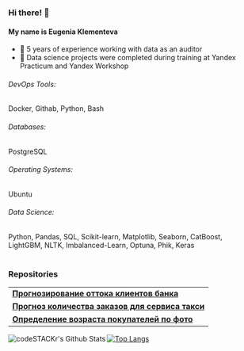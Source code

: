### Hi there! 👋

#### My name is Eugenia Klementeva
- 🔭 5 years of experience working with data as an auditor
- 🔭 Data science projects were completed during training at Yandex Practicum and Yandex Workshop
###### DevOps Tools:
Docker, Githab, Python, Bash

###### Databases: 
PostgreSQL

###### Operating Systems: 
Ubuntu

###### Data Science: 
Python, Pandas, SQL, Scikit-learn, Matplotlib, Seaborn, CatBoost, LightGBM, NLTK, Imbalanced-Learn, Optuna, Phik, Keras
<br><br>
<h3>Repositories</h3>
<table width=100%>
  <tbody>
    <tr>
      <td><a href="https://github.com/KlementevaE/portfolio_ds/tree/main/prediction_customer_churn"><b>Прогнозирование оттока клиентов банка</b></a></td>
    </tr>
    <tr>
      <td><a href="https://github.com/KlementevaE/portfolio_ds/tree/main/prediction_taxi_orders"><b>Прогноз количества заказов для сервиса такси</b></a></td>
    </tr>
    <tr>
      <td><a href="https://github.com/KlementevaE/portfolio_ds/tree/main/age_determination_by_photo"><b>Определение возраста покупателей по фото</b></a></td>
    </tr>
 </tbody>
</table>

<img align="left" alt="codeSTACKr's Github Stats" src="https://github-readme-stats.vercel.app/api?username=KlementevaE&show_icons=true&hide_border=true" />

[![Top Langs](https://github-readme-stats.vercel.app/api/top-langs/?username=KlementevaE&hide=jupyter,css,scss,html,c,makefile,dockerfile,shell,cmake)](https://github.com/anuraghazra/github-readme-stats)
